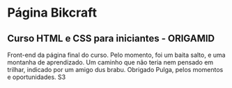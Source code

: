 # Página Bikcraft

## Curso HTML e CSS para iniciantes - ORIGAMID

Front-end da página final do curso. Pelo momento, foi um baita salto, e uma montanha de aprendizado. Um caminho que não teria nem pensado em trilhar, indicado por um amigo dus brabu. Obrigado Pulga, pelos momentos e oportunidades. S3
